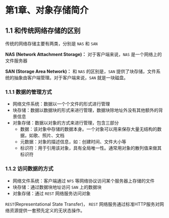 # 第1章、对象存储简介
## 1.1 和传统网络存储的区别
传统的网络存储主要有两类，分别是 `NAS` 和 `SAN`

**NAS (Network Attachment Storage)：**
对于客户端来说，`NAS` 是一个网络上的文件服务器

**SAN (Storage Area Network)：**
和 `NAS` 的区别是，`SAN` 提供了块存储，文件系统的抽象由客户端管理。对于客户端来说，`SAN` 就是一块磁盘。

### 1.1.1 数据的管理方式
* 网络文件系统：数据以一个个文件的形式进行管理
* 块存储：数据以数据块的形式来进行管理，数据块除地址外没有其他额外的背景信息
* 对象存储：数据以对象的方式来进行管理，包含三部分
  * 数据：该对象中存储的数据本身。一个对象可以用来保存大量无结构的数据，如歌、照片、文档
  * 元数据：对象的描述信息，如：创建时间、文件大小等
  * 标识符：用于引用该对象，具有全局唯一性。通常用对象的散列值来做其标识符

### 1.1.2 访问数据的方式
* 网络文件系统：客户端通过 `NFS` 等网络协议访问某个服务器上存储的文件
* 块存储：通过数据块地址访问 `SAN` 上的数据块
* 对象存储：通过 `REST` 网络服务访问对象

`REST`(Representational State Transfer)， `REST` 网络服务通过标准HTTP服务对网络资源提供一套预先定义的无状态操作。
